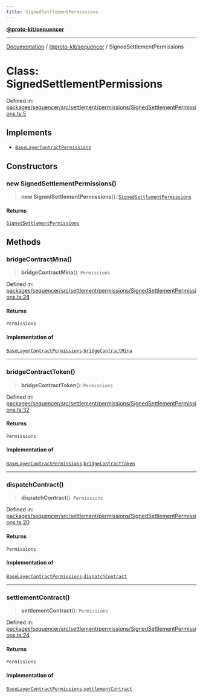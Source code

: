 ```yaml
---
title: SignedSettlementPermissions
---
```


[**@proto-kit/sequencer**](../README.md)

***

[Documentation](../../../README.md) / [@proto-kit/sequencer](../README.md) / SignedSettlementPermissions

# Class: SignedSettlementPermissions

Defined in: [packages/sequencer/src/settlement/permissions/SignedSettlementPermissions.ts:5](https://github.com/proto-kit/framework/blob/4d6b3b6da51b3edee0fbf25ce72c1f59ec61e891/packages/sequencer/src/settlement/permissions/SignedSettlementPermissions.ts#L5)

## Implements

- [`BaseLayerContractPermissions`](../interfaces/BaseLayerContractPermissions.md)

## Constructors

### new SignedSettlementPermissions()

> **new SignedSettlementPermissions**(): [`SignedSettlementPermissions`](SignedSettlementPermissions.md)

#### Returns

[`SignedSettlementPermissions`](SignedSettlementPermissions.md)

## Methods

### bridgeContractMina()

> **bridgeContractMina**(): `Permissions`

Defined in: [packages/sequencer/src/settlement/permissions/SignedSettlementPermissions.ts:28](https://github.com/proto-kit/framework/blob/4d6b3b6da51b3edee0fbf25ce72c1f59ec61e891/packages/sequencer/src/settlement/permissions/SignedSettlementPermissions.ts#L28)

#### Returns

`Permissions`

#### Implementation of

[`BaseLayerContractPermissions`](../interfaces/BaseLayerContractPermissions.md).[`bridgeContractMina`](../interfaces/BaseLayerContractPermissions.md#bridgecontractmina)

***

### bridgeContractToken()

> **bridgeContractToken**(): `Permissions`

Defined in: [packages/sequencer/src/settlement/permissions/SignedSettlementPermissions.ts:32](https://github.com/proto-kit/framework/blob/4d6b3b6da51b3edee0fbf25ce72c1f59ec61e891/packages/sequencer/src/settlement/permissions/SignedSettlementPermissions.ts#L32)

#### Returns

`Permissions`

#### Implementation of

[`BaseLayerContractPermissions`](../interfaces/BaseLayerContractPermissions.md).[`bridgeContractToken`](../interfaces/BaseLayerContractPermissions.md#bridgecontracttoken)

***

### dispatchContract()

> **dispatchContract**(): `Permissions`

Defined in: [packages/sequencer/src/settlement/permissions/SignedSettlementPermissions.ts:20](https://github.com/proto-kit/framework/blob/4d6b3b6da51b3edee0fbf25ce72c1f59ec61e891/packages/sequencer/src/settlement/permissions/SignedSettlementPermissions.ts#L20)

#### Returns

`Permissions`

#### Implementation of

[`BaseLayerContractPermissions`](../interfaces/BaseLayerContractPermissions.md).[`dispatchContract`](../interfaces/BaseLayerContractPermissions.md#dispatchcontract)

***

### settlementContract()

> **settlementContract**(): `Permissions`

Defined in: [packages/sequencer/src/settlement/permissions/SignedSettlementPermissions.ts:24](https://github.com/proto-kit/framework/blob/4d6b3b6da51b3edee0fbf25ce72c1f59ec61e891/packages/sequencer/src/settlement/permissions/SignedSettlementPermissions.ts#L24)

#### Returns

`Permissions`

#### Implementation of

[`BaseLayerContractPermissions`](../interfaces/BaseLayerContractPermissions.md).[`settlementContract`](../interfaces/BaseLayerContractPermissions.md#settlementcontract)
